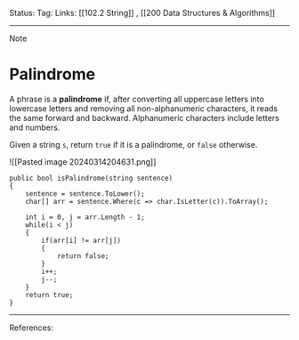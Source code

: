 Status: 
Tag:
Links: [[102.2 String]] , [[200 Data Structures & Algorithms]]

---
> [!note] 
>  # Palindrome

A phrase is a **palindrome** if, after converting all uppercase letters into lowercase letters and removing all non-alphanumeric characters, it reads the same forward and backward. Alphanumeric characters include letters and numbers.

Given a string `s`, return `true` if it is a palindrome, or `false` otherwise.

![[Pasted image 20240314204631.png]]

``` run-csharp
public bool isPalindrome(string sentence)
{
	sentence = sentence.ToLower();
	char[] arr = sentence.Where(c => char.IsLetter(c)).ToArray();
	
	int i = 0, j = arr.Length - 1;
	while(i < j)
	{
		if(arr[i] != arr[j])
		{
			return false;
		}
		i++;
		j--;
	}
	return true;
}
```

---
References: